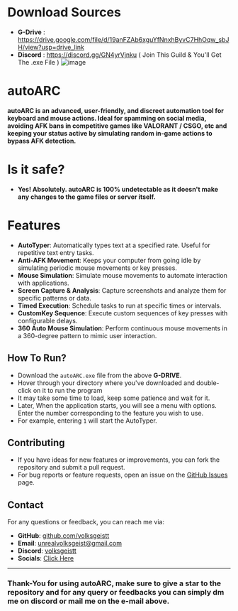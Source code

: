# Download Sources
- **G-Drive** : https://drive.google.com/file/d/19anFZAb6xguYfNnxhByvC7HhOqw_sbJH/view?usp=drive_link
- **Discord** : https://discord.gg/GN4yrVjnku  ( Join This Guild & You'll Get The .exe File )
![image](https://github.com/user-attachments/assets/4f5d4d40-af91-41d3-b3d3-02d21698b653)
# autoARC
**autoARC is an advanced, user-friendly, and discreet automation tool for keyboard and mouse actions. Ideal for spamming on social media, avoiding AFK bans in competitive games like VALORANT / CSGO, etc and keeping your status active by simulating random in-game actions to bypass AFK detection.**
# Is it safe?
- **Yes! Absolutely. autoARC is 100% undetectable as it doesn't make any changes to the game files or server itself.**
# Features
- **AutoTyper**: Automatically types text at a specified rate. Useful for repetitive text entry tasks.
- **Anti-AFK Movement**: Keeps your computer from going idle by simulating periodic mouse movements or key presses.
- **Mouse Simulation**: Simulate mouse movements to automate interaction with applications.
- **Screen Capture & Analysis**: Capture screenshots and analyze them for specific patterns or data.
- **Timed Execution**: Schedule tasks to run at specific times or intervals.
- **CustomKey Sequence**: Execute custom sequences of key presses with configurable delays.
- **360 Auto Mouse Simulation**: Perform continuous mouse movements in a 360-degree pattern to mimic user interaction.
## How To Run?
- Download the `autoARC.exe` file from the above **G-DRIVE**.
- Hover through your directory where you've downloaded and double-click on it to run the program
- It may take some time to load, keep some patience and wait for it.
- Later, When the application starts, you will see a menu with options. Enter the number corresponding to the feature you wish to use. 
- For example, entering `1` will start the AutoTyper.
## Contributing
- If you have ideas for new features or improvements, you can fork the repository and submit a pull request.
- For bug reports or feature requests, open an issue on the [GitHub Issues](https://github.com/volksgeistt/autoARC/issues) page.
## Contact
For any questions or feedback, you can reach me via:
- **GitHub**: [github.com/volksgeistt](https://github.com/volksgeistt)
- **Email**: unrealvolksgeist@gmail.com
- **Discord**: [volksgeistt](https://discord.com/users/1181256087081603116)
- **Socials**: [Click Here](https://volksgeistt.tech)
---
### Thank-You for using autoARC, make sure to give a star to the repository and for any query or feedbacks you can simply dm me on discord or mail me on the e-mail above.

